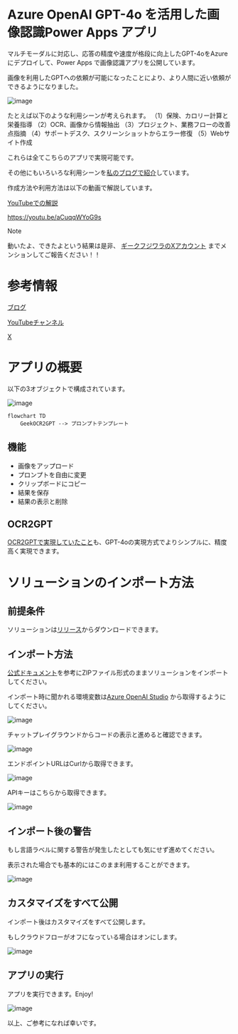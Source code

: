 # Azure OpenAI GPT-4o を活用した画像認識Power Apps アプリ

マルチモーダルに対応し、応答の精度や速度が格段に向上したGPT-4oをAzureにデプロイして、Power Apps で画像認識アプリを公開しています。

画像を利用したGPTへの依頼が可能になったことにより、より人間に近い依頼ができるようになりました。

![image](https://github.com/geekfujiwara/GPT-4oPowerApps/assets/96101315/ad45d7b4-eb9b-4e03-9c4c-a9dceabf5e70)


たとえば以下のような利用シーンが考えられます。
（1）保険、カロリー計算と栄養指導
（2）OCR、画像から情報抽出
（3）プロジェクト、業務フローの改善点指摘
（4）サポートデスク、スクリーンショットからエラー修復
（5）Webサイト作成

これらは全てこちらのアプリで実現可能です。

その他にもいろいろな利用シーンを[私のブログで紹介](https://www.geekfujiwara.com/tech/powerplatform/4778/)しています。

作成方法や利用方法は以下の動画で解説しています。

[YouTubeでの解説](https://youtu.be/aCuqqWYoG9s)

https://youtu.be/aCuqqWYoG9s

> [!NOTE]
> 動いたよ、できたよという結果は是非、 [ギークフジワラのXアカウント](https://x.com/Geekfujiwara) までメンションしてご報告ください！！


# 参考情報

[ブログ](https://www.geekfujiwara.com/)

[YouTubeチャンネル](https://www.youtube.com/@geekfujiwara)

[X](https://twitter.com/geekfujiwara)


# アプリの概要


以下の3オブジェクトで構成されています。

![image](https://github.com/geekfujiwara/OCR2GPT/assets/96101315/3ef55726-3a6b-4585-a53e-6c1d681a8c6a)


```mermaid
flowchart TD
    GeekOCR2GPT --> プロンプトテンプレート
```

## 機能

* 画像をアップロード
* プロンプトを自由に変更
* クリップボードにコピー
* 結果を保存
* 結果の表示と削除

## OCR2GPT

[OCR2GPTで実現していたこと](https://github.com/geekfujiwara/OCR2GPT)も、GPT-4oの実現方式でよりシンプルに、精度高く実現できます。

# ソリューションのインポート方法

## 前提条件

ソリューションは[リリース](https://github.com/geekfujiwara/GPT-4oPowerApps/releases)からダウンロードできます。


## インポート方法

[公式ドキュメント](https://learn.microsoft.com/ja-jp/power-apps/maker/data-platform/import-update-export-solutions)を参考にZIPファイル形式のままソリューションをインポートしてください。

インポート時に聞かれる環境変数は[Azure OpenAI Studio](https://oai.azure.com/) から取得するようにしてください。

![image](https://github.com/geekfujiwara/GPT-4oPowerApps/assets/96101315/a9fce1e9-b2de-44f1-bbb5-030ef2b72aca)

チャットプレイグラウンドからコードの表示と進めると確認できます。

![image](https://github.com/geekfujiwara/GPT-4oPowerApps/assets/96101315/6d323025-2202-4ce6-8e8b-b35a98e1fefe)


エンドポイントURLはCurlから取得できます。

![image](https://github.com/geekfujiwara/GPT-4oPowerApps/assets/96101315/3a2bb72e-97f5-44ff-bf3d-ed974b3124de)

APIキーはこちらから取得できます。

![image](https://github.com/geekfujiwara/GPT-4oPowerApps/assets/96101315/d5ef7dc2-0b13-4855-9828-d9f44d82f9a2)




## インポート後の警告

もし言語ラベルに関する警告が発生したとしても気にせず進めてください。

表示された場合でも基本的にはこのまま利用することができます。

![image](https://github.com/geekfujiwara/OCR2GPT/assets/96101315/47bd2f63-fff8-461a-a41e-39e1cb555561)


## カスタマイズをすべて公開

インポート後はカスタマイズをすべて公開します。

もしクラウドフローがオフになっている場合はオンにします。

![image](https://github.com/geekfujiwara/GPT-4oPowerApps/assets/96101315/3294ef08-b6e0-4744-95ca-f25f505adba7)


## アプリの実行

アプリを実行できます。Enjoy!

![image](https://github.com/geekfujiwara/GPT-4oPowerApps/assets/96101315/0586d0b9-a9b7-40d5-8683-e584317c72ca)




以上、ご参考になれば幸いです。
